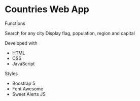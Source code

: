 # Countries Web App

Functions

Search for any city
Display flag, population, region and capital

Developed with

- HTML
- CSS
- JavaScript

Styles

- Boostrap 5
- Font Awesome
- Sweet Alerts JS
